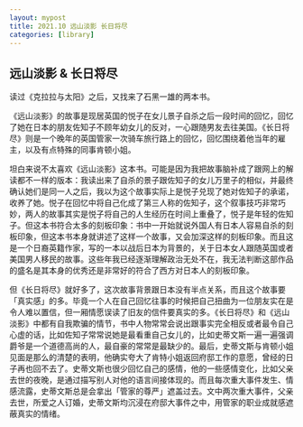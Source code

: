 ```yaml
---
layout: mypost
title: 2021.10 远山淡影 长日将尽
categories: [library]
---
```


## 远山淡影 & 长日将尽

读过《克拉拉与太阳》之后，又找来了石黑一雄的两本书。

《远山淡影》的故事是现居英国的悦子在女儿景子自杀之后一段时间的回忆，回忆了她在日本的朋友佐知子不顾年幼女儿的反对，一心跟随男友去往美国。《长日将尽》则是一个晚年的英国管家一次骑车旅行路上的回忆，回忆围绕着他当年的雇主，以及有点特殊的同事肯顿小姐。

坦白来说不太喜欢《远山淡影》这本书。可能是因为我把故事脑补成了跟网上的解读都不一样的版本：我读出来了自杀的景子跟佐知子的女儿万里子的相似，并最终确认她们是同一人之后，我以为这个故事实际上是悦子兑现了她对佐知子的承诺，收养了她。悦子在回忆中将自己化成了第三人称的佐知子，这个叙事技巧非常巧妙，两人的故事其实是悦子将自己的人生经历在时间上重叠了，悦子是年轻的佐知子。但这本书符合太多的刻板印象：书中一开始就说外国人有日本人容易自杀的刻板印象，但这本书本身就讲述了这样一个故事，又会加深这样的刻板印象。而且这是一个日裔英籍作家，写的一本以战后日本为背景的，关于日本女人跟随英国或者美国男人移民的故事。这些年我已经逐渐理解政治无处不在，我无法判断这部作品的盛名是其本身的优秀还是非常好的符合了西方对日本人的刻板印象。

但《长日将尽》就好多了，这次故事背景跟日本没有半点关系，而且这个故事要「真实感」的多。毕竟一个人在自己回忆往事的时候把自己扭曲为一位朋友实在是令人难以置信，但一厢情愿误读了旧友的信件要真实的多。《长日将尽》和《远山淡影》中都有自我欺骗的情节，书中人物常常会说出跟事实完全相反或者最令自己心虚的话，比如佐知子常常说她是最看重自己女儿的，比如史蒂文斯一遍一遍强调爵爷是一个道德高尚的人，最自豪的常常是最缺少的。最后，史蒂文斯与肯顿小姐见面是那么的清楚的表明，他确实夸大了肯特小姐返回府邸工作的意愿，曾经的日子再也回不去了。史蒂文斯也很少回忆自己的感情，他的一些感情变化，比如父亲去世的夜晚，是通过描写别人对他的语言间接体现的。而且每次重大事件发生、情感流露，史蒂文斯总是会拿出「管家的尊严」遮盖过去。文中两次重大事件，父亲去世，所爱之人订婚，史蒂文斯均沉浸在府邸大事件之中，用管家的职业成就感遮蔽真实的情绪。
